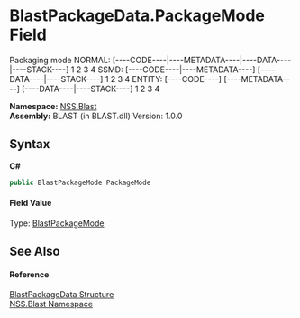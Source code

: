# BlastPackageData.PackageMode Field
 

Packaging mode NORMAL: [----CODE----|----METADATA----|----DATA----|----STACK----] 1 2 3 4 SSMD: [----CODE----|----METADATA----] [----DATA----|----STACK----] 1 2 3 4 ENTITY: [----CODE----] [----METADATA----] [----DATA----|----STACK----] 1 2 3 4

**Namespace:**&nbsp;<a href="N_NSS_Blast">NSS.Blast</a><br />**Assembly:**&nbsp;BLAST (in BLAST.dll) Version: 1.0.0

## Syntax

**C#**<br />
``` C#
public BlastPackageMode PackageMode
```


#### Field Value
Type: <a href="T_NSS_Blast_BlastPackageMode">BlastPackageMode</a>

## See Also


#### Reference
<a href="T_NSS_Blast_BlastPackageData">BlastPackageData Structure</a><br /><a href="N_NSS_Blast">NSS.Blast Namespace</a><br />